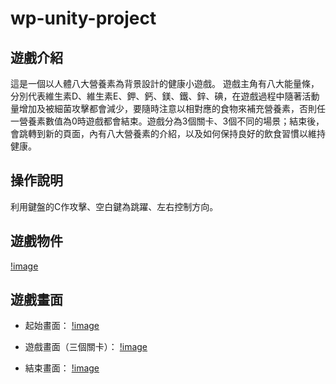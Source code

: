 # wp-unity-project

## 遊戲介紹
這是一個以人體八大營養素為背景設計的健康小遊戲。
遊戲主角有八大能量條，分別代表維生素D、維生素E、鉀、鈣、鎂、鐵、鋅、碘，在遊戲過程中隨著活動量增加及被細菌攻擊都會減少，要隨時注意以相對應的食物來補充營養素，否則任一營養素數值為0時遊戲都會結束。遊戲分為3個關卡、3個不同的場景；結束後，會跳轉到新的頁面，內有八大營養素的介紹，以及如何保持良好的飲食習慣以維持健康。

## 操作說明
利用鍵盤的C作攻擊、空白鍵為跳躍、左右控制方向。

## 遊戲物件
[!image](https://github.com/di-yuan/wp-unity-project/blob/master/demo/demo1.PNG)

## 遊戲畫面

* 起始畫面：
[!image](https://github.com/di-yuan/wp-unity-project/blob/master/demo/demo2.PNG)

* 遊戲畫面（三個關卡）：
[!image](https://github.com/di-yuan/wp-unity-project/blob/master/demo/demo3.PNG)

* 結束畫面：
[!image](https://github.com/di-yuan/wp-unity-project/blob/master/demo/demo4.PNG)
